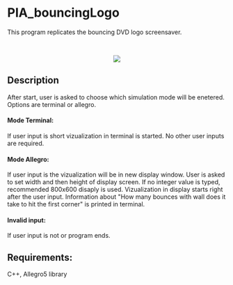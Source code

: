 # PIA_bouncingLogo
This program replicates the bouncing DVD logo screensaver.

<br/>
<p align="center">
  <img src="https://media1.giphy.com/media/02fzO2B9FwQ1GHD5I5/giphy.gif" />
</p>

## Description
After start, user is asked to choose which simulation mode will be enetered. Options are terminal or allegro.
#### Mode Terminal:
If user input is <terminal> short vizualization in terminal is started. No other user inputs are required.
#### Mode Allegro:
If user input is <allegro> the vizualization will be in new display window. User is asked to set width and then height of display screen. If no integer value is typed, recommended 800x600 disaply is used.
Vizualization in display starts right after the user input. Information about "How many bounces with wall does it take to hit the first corner" is printed in terminal.
#### Invalid input:
If user input is not <terminal> or <allegro> program ends.

## Requirements: 
C++, Allegro5 library


